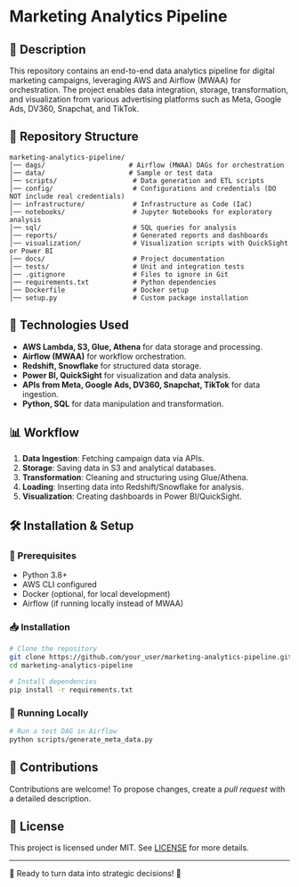 # Marketing Analytics Pipeline

## 📌 Description
This repository contains an end-to-end data analytics pipeline for digital marketing campaigns, leveraging AWS and Airflow (MWAA) for orchestration. The project enables data integration, storage, transformation, and visualization from various advertising platforms such as Meta, Google Ads, DV360, Snapchat, and TikTok.

## 📂 Repository Structure
```
marketing-analytics-pipeline/
│── dags/                     # Airflow (MWAA) DAGs for orchestration
│── data/                     # Sample or test data
│── scripts/                   # Data generation and ETL scripts
│── config/                    # Configurations and credentials (DO NOT include real credentials)
│── infrastructure/            # Infrastructure as Code (IaC)
│── notebooks/                 # Jupyter Notebooks for exploratory analysis
│── sql/                       # SQL queries for analysis
│── reports/                   # Generated reports and dashboards
│── visualization/             # Visualization scripts with QuickSight or Power BI
│── docs/                      # Project documentation
│── tests/                     # Unit and integration tests
│── .gitignore                 # Files to ignore in Git
│── requirements.txt           # Python dependencies
│── Dockerfile                 # Docker setup
│── setup.py                   # Custom package installation
```

## 🚀 Technologies Used
- **AWS Lambda, S3, Glue, Athena** for data storage and processing.
- **Airflow (MWAA)** for workflow orchestration.
- **Redshift, Snowflake** for structured data storage.
- **Power BI, QuickSight** for visualization and data analysis.
- **APIs from Meta, Google Ads, DV360, Snapchat, TikTok** for data ingestion.
- **Python, SQL** for data manipulation and transformation.

## 📊 Workflow
1. **Data Ingestion**: Fetching campaign data via APIs.
2. **Storage**: Saving data in S3 and analytical databases.
3. **Transformation**: Cleaning and structuring using Glue/Athena.
4. **Loading**: Inserting data into Redshift/Snowflake for analysis.
5. **Visualization**: Creating dashboards in Power BI/QuickSight.

## 🛠 Installation & Setup
### 📌 Prerequisites
- Python 3.8+
- AWS CLI configured
- Docker (optional, for local development)
- Airflow (if running locally instead of MWAA)

### 📥 Installation
```bash
# Clone the repository
git clone https://github.com/your_user/marketing-analytics-pipeline.git
cd marketing-analytics-pipeline

# Install dependencies
pip install -r requirements.txt
```

### 🚀 Running Locally
```bash
# Run a test DAG in Airflow
python scripts/generate_meta_data.py
```

## 🤝 Contributions
Contributions are welcome! To propose changes, create a *pull request* with a detailed description.

## 📜 License
This project is licensed under MIT. See [LICENSE](LICENSE) for more details.

---
🚀 Ready to turn data into strategic decisions! 🚀

